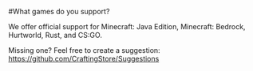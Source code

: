 #What games do you support?

We offer official support for Minecraft: Java Edition, Minecraft: Bedrock, Hurtworld, Rust, and CS:GO.

Missing one? Feel free to create a suggestion: https://github.com/CraftingStore/Suggestions
